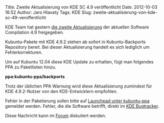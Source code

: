 Title: Zweite Aktualisierung von KDE SC 4.9 veröffentlicht
Date: 2012-10-03 16:52
Author: Jaro Hlavaty
Tags: KDE
Slug: zweite-aktualisierung-von-kde-sc-49-veroffentlicht

KDE Team hat gestern [die zweite
Aktualisierung](http://www.kde.org/announcements/announce-4.9.2.php) der
aktuellen Software Compilation 4.9 freigegeben.


<!--break--><!--break-->

Kubuntu-Pakete mit KDE 4.9.2 stehen ab sofort in Kubuntu-Backports
Repository bereit. Bei dieser Aktualisierung handelt es sich lediglich
um Fehlerkorrekturen.


Um auf Kubuntu 12.04 diese KDE Update zu erhalten, fügt man folgendes
PPA zu Paketlisten hinzu.


**ppa:kubuntu-ppa/backports**


Trotz der üblichen PPA Warnung wird diese Aktualisierung zumindest für
KDE 4.9.2-Nutzer von den KDE-Entwicklern empfohlen.


Fehler in der Paketierung sollen bitte auf [Launchpad unter
kubuntu-ppa](https://bugs.launchpad.net/kubuntu-ppa) gemeldet werden.
Fehler, die die Software betrifft, direkt im [KDE
Bugtracker](http://bugs.kde.org/).


Diese Nachricht kann im
[Forum](http://forum.kubuntu-de.org/index.php?board=1.0) diskutiert
werden.




